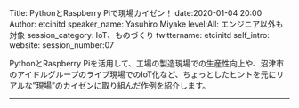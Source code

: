 Title: PythonとRaspberry Piで現場カイゼン！
date:2020-01-04 20:00
Author: etcinitd
speaker_name: Yasuhiro Miyake
level:All: エンジニア以外も対象
session_category: IoT、ものづくり
twittername: etcinitd
self_intro:
website:
session_number:07

PythonとRaspberry Piを活用して、工場の製造現場での生産性向上や、沼津市のアイドルグループのライブ現場でのIoT化など、ちょっとしたヒントを元にリアルな”現場”のカイゼンに取り組んだ作例を紹介します。

---
